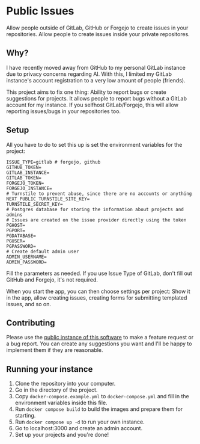 # Public Issues

Allow people outside of GitLab, GitHub or Forgejo to create issues in your repositories. Allow people to create issues inside your private repositores.

## Why?

I have recently moved away from GitHub to my personal GitLab instance due to privacy concerns regarding AI. With this, I limited my GitLab instance's account registration to a very low amount of people (friends).

This project aims to fix one thing: Ability to report bugs or create suggestions for projects. It allows people to report bugs without a GitLab account for my instance. If you selfhost GitLab/Forgejo, this will allow reporting issues/bugs in your repositories too.

## Setup

All you have to do to set this up is set the environment variables for the project:

```
ISSUE_TYPE=gitlab # forgejo, github
GITHUB_TOKEN=
GITLAB_INSTANCE=
GITLAB_TOKEN=
FORGEJO_TOKEN=
FORGEJO_INSTANCE=
# Turnstile to prevent abuse, since there are no accounts or anything
NEXT_PUBLIC_TURNSTILE_SITE_KEY=
TURNSTILE_SECRET_KEY=
# Postgres database for storing the information about projects and admins
# Issues are created on the issue provider directly using the token
PGHOST=
PGPORT=
PGDATABASE=
PGUSER=
PGPASSWORD=
# Create default admin user
ADMIN_USERNAME=
ADMIN_PASSWORD=
```

Fill the parameters as needed. If you use Issue Type of GitLab, don't fill out GitHub and Forgejo, it's not required.

When you start the app, you can then choose settings per project: Show it in the app, allow creating issues, creating forms for submitting templated issues, and so on.

## Contributing

Please use the [public instance of this software](https://issues.mldchan.dev) to make a feature request or a bug report. You can create any suggestions you want and I'll be happy to implement them if they are reasonable.

## Running your instance

1. Clone the repository into your computer.
2. Go in the directory of the project.
3. Copy `docker-compose.example.yml` to `docker-compose.yml` and fill in the environment variables inside this file.
4. Run `docker compose build` to build the images and prepare them for starting.
5. Run `docker compose up -d` to run your own instance.
6. Go to localhost:3000 and create an admin account.
7. Set up your projects and you're done!
